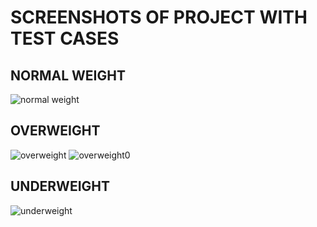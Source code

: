 # SCREENSHOTS OF PROJECT WITH TEST CASES

## NORMAL WEIGHT
![normal weight](https://user-images.githubusercontent.com/80378720/114862589-56eb7600-9e0c-11eb-8543-32f0ad1e14ee.jpg)

## OVERWEIGHT

![overweight](https://user-images.githubusercontent.com/80378720/114862638-64a0fb80-9e0c-11eb-8e3c-dddc7d2ad8b1.jpg)
![overweight0](https://user-images.githubusercontent.com/80378720/114862654-69fe4600-9e0c-11eb-86d1-2a78f428be25.jpg)


## UNDERWEIGHT
![underweight](https://user-images.githubusercontent.com/80378720/114862685-7387ae00-9e0c-11eb-9031-635659550945.jpg)

